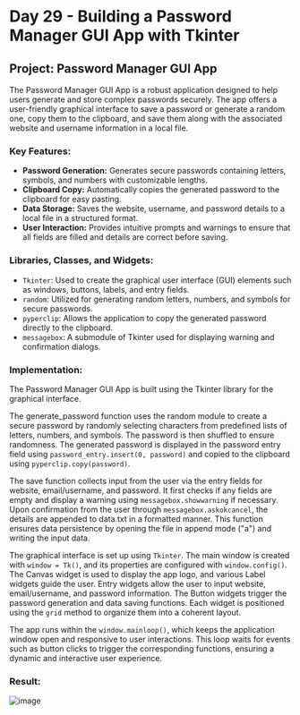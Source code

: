 # Day 29 - Building a Password Manager GUI App with Tkinter

## Project: Password Manager GUI App

The Password Manager GUI App is a robust application designed to help users generate and store complex passwords securely. 
The app offers a user-friendly graphical interface to save a password or generate a random one, copy them to the clipboard, and save them 
along with the associated website and username information in a local file.

### Key Features:

- **Password Generation:** Generates secure passwords containing letters, symbols, and numbers with customizable lengths.
- **Clipboard Copy:** Automatically copies the generated password to the clipboard for easy pasting.
- **Data Storage:** Saves the website, username, and password details to a local file in a structured format.
- **User Interaction:** Provides intuitive prompts and warnings to ensure that all fields are filled and details are correct before saving.

### Libraries, Classes, and Widgets:

- `Tkinter`: Used to create the graphical user interface (GUI) elements such as windows, buttons, labels, and entry fields.
- `random`: Utilized for generating random letters, numbers, and symbols for secure passwords.
- `pyperclip`: Allows the application to copy the generated password directly to the clipboard.
- `messagebox`: A submodule of Tkinter used for displaying warning and confirmation dialogs.

### Implementation:

The Password Manager GUI App is built using the Tkinter library for the graphical interface.

The generate_password function uses the random module to create a secure password by randomly selecting characters from predefined lists of letters, 
numbers, and symbols. The password is then shuffled to ensure randomness. The generated password is displayed in the password entry field using 
`password_entry.insert(0, password)` and copied to the clipboard using `pyperclip.copy(password)`.

The save function collects input from the user via the entry fields for website, email/username, and password. It first checks if any fields are empty 
and display a warning using `messagebox.showwarning` if necessary. Upon confirmation from the user through `messagebox.askokcancel`, the details are 
appended to data.txt in a formatted manner. This function ensures data persistence by opening the file in append mode ("a") and writing the input data.

The graphical interface is set up using `Tkinter`. The main window is created with `window = Tk()`, and its properties are configured with `window.config()`. 
The Canvas widget is used to display the app logo, and various Label widgets guide the user. Entry widgets allow the user to input website, email/username, 
and password information. The Button widgets trigger the password generation and data saving functions. Each widget is positioned using the `grid` method to 
organize them into a coherent layout.

The app runs within the `window.mainloop()`, which keeps the application window open and responsive to user interactions. This loop waits for events such as 
button clicks to trigger the corresponding functions, ensuring a dynamic and interactive user experience.

### Result:

![image](https://github.com/cristobalgrau/100-days-of-python/assets/119089907/97c56f5f-d56a-4438-8ff5-83e721e2f04c)


